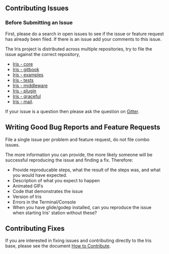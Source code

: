 ## Contributing Issues

### Before Submitting an Issue
First, please do a search in open issues to see if the issue or feature request has already been filed. If there is an issue add your comments to this issue.

The Iris project is distributed across multiple repositories, try to file the issue against the correct repository,

- [Iris - core](https://github.com/kataras/iris/issues?utf8=%E2%9C%93&q=is%3Aopen+is%3Aissue)
- [Iris - gitbook](https://github.com/iris-contrib/gitbook/issues?utf8=%E2%9C%93&q=is%3Aopen+is%3Aissue)
- [Iris - examples](https://github.com/iris-contrib/examples/issues?utf8=%E2%9C%93&q=is%3Aopen+is%3Aissue)
- [Iris - tests](https://github.com/iris-contrib/tests/issues?utf8=%E2%9C%93&q=is%3Aopen+is%3Aissue)
- [Iris - middleware](https://github.com/iris-contrib/middleware/issues?utf8=%E2%9C%93&q=is%3Aopen+is%3Aissue)
- [Iris - plugin](https://github.com/iris-contrib/plugin/issues?utf8=%E2%9C%93&q=is%3Aopen+is%3Aissue)
- [Iris - graceful](https://github.com/iris-contrib/graceful/issues?utf8=%E2%9C%93&q=is%3Aopen+is%3Aissue)
- [Iris - mail](https://github.com/iris-contrib/mail/issues?utf8=%E2%9C%93&q=is%3Aopen+is%3Aissue).


If your issue is a question then please ask the question on [Gitter](https://gitter.im/kataras/iris).

## Writing Good Bug Reports and Feature Requests

File a single issue per problem and feature request, do not file combo issues.

The more information you can provide, the more likely someone will be successful reproducing the issue and finding a fix. Therefore:

* Provide reproducable steps, what the result of the steps was, and what you would have expected.
* Description of what you expect to happen
* Animated GIFs
* Code that demonstrates the issue
* Version of Iris
* Errors in the Terminal/Console
* When you have glide/godep installed, can you reproduce the issue when starting Iris' station without these?

## Contributing Fixes
If you are interested in fixing issues and contributing directly to the Iris base, please see the document [How to Contribute](https://github.com/iris-contrib/wiki/blob/master/How-to-Contribute.md).
